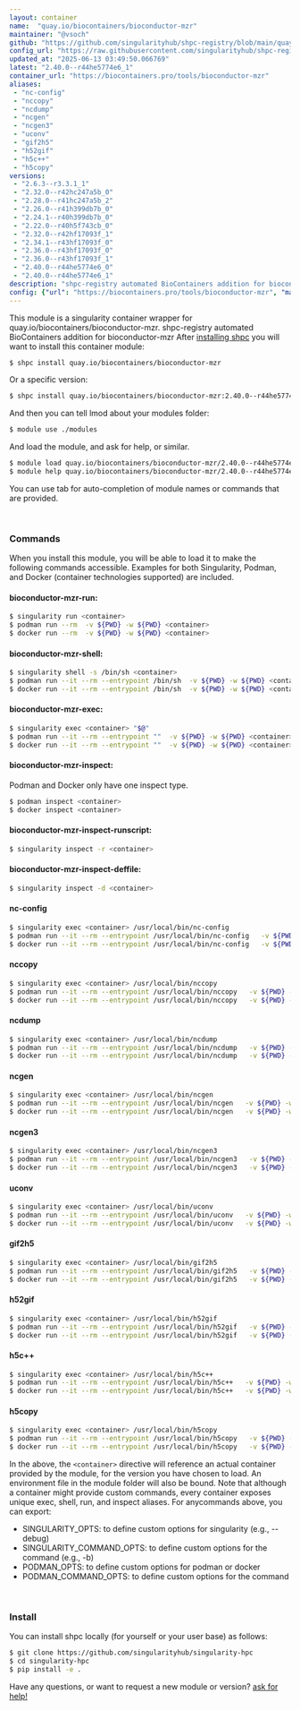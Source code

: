 ```yaml
---
layout: container
name:  "quay.io/biocontainers/bioconductor-mzr"
maintainer: "@vsoch"
github: "https://github.com/singularityhub/shpc-registry/blob/main/quay.io/biocontainers/bioconductor-mzr/container.yaml"
config_url: "https://raw.githubusercontent.com/singularityhub/shpc-registry/main/quay.io/biocontainers/bioconductor-mzr/container.yaml"
updated_at: "2025-06-13 03:49:50.066769"
latest: "2.40.0--r44he5774e6_1"
container_url: "https://biocontainers.pro/tools/bioconductor-mzr"
aliases:
 - "nc-config"
 - "nccopy"
 - "ncdump"
 - "ncgen"
 - "ncgen3"
 - "uconv"
 - "gif2h5"
 - "h52gif"
 - "h5c++"
 - "h5copy"
versions:
 - "2.6.3--r3.3.1_1"
 - "2.32.0--r42hc247a5b_0"
 - "2.28.0--r41hc247a5b_2"
 - "2.26.0--r41h399db7b_0"
 - "2.24.1--r40h399db7b_0"
 - "2.22.0--r40h5f743cb_0"
 - "2.32.0--r42hf17093f_1"
 - "2.34.1--r43hf17093f_0"
 - "2.36.0--r43hf17093f_0"
 - "2.36.0--r43hf17093f_1"
 - "2.40.0--r44he5774e6_0"
 - "2.40.0--r44he5774e6_1"
description: "shpc-registry automated BioContainers addition for bioconductor-mzr"
config: {"url": "https://biocontainers.pro/tools/bioconductor-mzr", "maintainer": "@vsoch", "description": "shpc-registry automated BioContainers addition for bioconductor-mzr", "latest": {"2.40.0--r44he5774e6_1": "sha256:1c8fd2d5a8dec42d8dd8823055355ed0b72e7ca556c455e2f0d1960f1f9c4c70"}, "tags": {"2.6.3--r3.3.1_1": "sha256:001afbef0096db0e091fbc5e28f87f6b6c9e7ced6665a5e35d8d1641c80e2a43", "2.32.0--r42hc247a5b_0": "sha256:8e19367dde1ba85d6230bb63ccb3cd9a04d97f715aee1b6d96b8ca04b2748664", "2.28.0--r41hc247a5b_2": "sha256:f563652fe99a6a701f3097331f8e7eafc6f116e30e191cf955f439d767de3bd8", "2.26.0--r41h399db7b_0": "sha256:4dddcff1eb201385cde049b61ae23dbd7acfc0a1c2cabe0f46d8bcd9c0e35a16", "2.24.1--r40h399db7b_0": "sha256:f6b0c5808b0bdd92f14cb1060658935996d857fe1b464516444ce37deed56573", "2.22.0--r40h5f743cb_0": "sha256:9443d9bc32def3b12df69433d9b6fe62849ba6126c26bdc6c0a04bec6e42c551", "2.32.0--r42hf17093f_1": "sha256:a59a1503caea86d62096cb5b7f7ee4cbd5f983d11abf30f523eb1617d235f166", "2.34.1--r43hf17093f_0": "sha256:cd88954f2d53b453b7acf3cd23d164dada294e10ca236ae8aede39e4d552348f", "2.36.0--r43hf17093f_0": "sha256:d546d35281aa369d2ffcaab237fede6021032ed6c6dc948928ea2a5835281b02", "2.36.0--r43hf17093f_1": "sha256:95212d7eb2c86ad42108ee522e2f7a89b62d7f2a6e092ad194bc3384ebadf539", "2.40.0--r44he5774e6_0": "sha256:518dc24994de2747bdce6a9642b7530c6d2bd53f0665c74d18c454b00c766f25", "2.40.0--r44he5774e6_1": "sha256:1c8fd2d5a8dec42d8dd8823055355ed0b72e7ca556c455e2f0d1960f1f9c4c70"}, "docker": "quay.io/biocontainers/bioconductor-mzr", "aliases": {"nc-config": "/usr/local/bin/nc-config", "nccopy": "/usr/local/bin/nccopy", "ncdump": "/usr/local/bin/ncdump", "ncgen": "/usr/local/bin/ncgen", "ncgen3": "/usr/local/bin/ncgen3", "uconv": "/usr/local/bin/uconv", "gif2h5": "/usr/local/bin/gif2h5", "h52gif": "/usr/local/bin/h52gif", "h5c++": "/usr/local/bin/h5c++", "h5copy": "/usr/local/bin/h5copy"}}
---
```


This module is a singularity container wrapper for quay.io/biocontainers/bioconductor-mzr.
shpc-registry automated BioContainers addition for bioconductor-mzr
After [installing shpc](#install) you will want to install this container module:


```bash
$ shpc install quay.io/biocontainers/bioconductor-mzr
```

Or a specific version:

```bash
$ shpc install quay.io/biocontainers/bioconductor-mzr:2.40.0--r44he5774e6_1
```

And then you can tell lmod about your modules folder:

```bash
$ module use ./modules
```

And load the module, and ask for help, or similar.

```bash
$ module load quay.io/biocontainers/bioconductor-mzr/2.40.0--r44he5774e6_1
$ module help quay.io/biocontainers/bioconductor-mzr/2.40.0--r44he5774e6_1
```

You can use tab for auto-completion of module names or commands that are provided.

<br>

### Commands

When you install this module, you will be able to load it to make the following commands accessible.
Examples for both Singularity, Podman, and Docker (container technologies supported) are included.

#### bioconductor-mzr-run:

```bash
$ singularity run <container>
$ podman run --rm  -v ${PWD} -w ${PWD} <container>
$ docker run --rm  -v ${PWD} -w ${PWD} <container>
```

#### bioconductor-mzr-shell:

```bash
$ singularity shell -s /bin/sh <container>
$ podman run --it --rm --entrypoint /bin/sh  -v ${PWD} -w ${PWD} <container>
$ docker run --it --rm --entrypoint /bin/sh  -v ${PWD} -w ${PWD} <container>
```

#### bioconductor-mzr-exec:

```bash
$ singularity exec <container> "$@"
$ podman run --it --rm --entrypoint ""  -v ${PWD} -w ${PWD} <container> "$@"
$ docker run --it --rm --entrypoint ""  -v ${PWD} -w ${PWD} <container> "$@"
```

#### bioconductor-mzr-inspect:

Podman and Docker only have one inspect type.

```bash
$ podman inspect <container>
$ docker inspect <container>
```

#### bioconductor-mzr-inspect-runscript:

```bash
$ singularity inspect -r <container>
```

#### bioconductor-mzr-inspect-deffile:

```bash
$ singularity inspect -d <container>
```


#### nc-config

```bash
$ singularity exec <container> /usr/local/bin/nc-config
$ podman run --it --rm --entrypoint /usr/local/bin/nc-config   -v ${PWD} -w ${PWD} <container> -c " $@"
$ docker run --it --rm --entrypoint /usr/local/bin/nc-config   -v ${PWD} -w ${PWD} <container> -c " $@"
```


#### nccopy

```bash
$ singularity exec <container> /usr/local/bin/nccopy
$ podman run --it --rm --entrypoint /usr/local/bin/nccopy   -v ${PWD} -w ${PWD} <container> -c " $@"
$ docker run --it --rm --entrypoint /usr/local/bin/nccopy   -v ${PWD} -w ${PWD} <container> -c " $@"
```


#### ncdump

```bash
$ singularity exec <container> /usr/local/bin/ncdump
$ podman run --it --rm --entrypoint /usr/local/bin/ncdump   -v ${PWD} -w ${PWD} <container> -c " $@"
$ docker run --it --rm --entrypoint /usr/local/bin/ncdump   -v ${PWD} -w ${PWD} <container> -c " $@"
```


#### ncgen

```bash
$ singularity exec <container> /usr/local/bin/ncgen
$ podman run --it --rm --entrypoint /usr/local/bin/ncgen   -v ${PWD} -w ${PWD} <container> -c " $@"
$ docker run --it --rm --entrypoint /usr/local/bin/ncgen   -v ${PWD} -w ${PWD} <container> -c " $@"
```


#### ncgen3

```bash
$ singularity exec <container> /usr/local/bin/ncgen3
$ podman run --it --rm --entrypoint /usr/local/bin/ncgen3   -v ${PWD} -w ${PWD} <container> -c " $@"
$ docker run --it --rm --entrypoint /usr/local/bin/ncgen3   -v ${PWD} -w ${PWD} <container> -c " $@"
```


#### uconv

```bash
$ singularity exec <container> /usr/local/bin/uconv
$ podman run --it --rm --entrypoint /usr/local/bin/uconv   -v ${PWD} -w ${PWD} <container> -c " $@"
$ docker run --it --rm --entrypoint /usr/local/bin/uconv   -v ${PWD} -w ${PWD} <container> -c " $@"
```


#### gif2h5

```bash
$ singularity exec <container> /usr/local/bin/gif2h5
$ podman run --it --rm --entrypoint /usr/local/bin/gif2h5   -v ${PWD} -w ${PWD} <container> -c " $@"
$ docker run --it --rm --entrypoint /usr/local/bin/gif2h5   -v ${PWD} -w ${PWD} <container> -c " $@"
```


#### h52gif

```bash
$ singularity exec <container> /usr/local/bin/h52gif
$ podman run --it --rm --entrypoint /usr/local/bin/h52gif   -v ${PWD} -w ${PWD} <container> -c " $@"
$ docker run --it --rm --entrypoint /usr/local/bin/h52gif   -v ${PWD} -w ${PWD} <container> -c " $@"
```


#### h5c++

```bash
$ singularity exec <container> /usr/local/bin/h5c++
$ podman run --it --rm --entrypoint /usr/local/bin/h5c++   -v ${PWD} -w ${PWD} <container> -c " $@"
$ docker run --it --rm --entrypoint /usr/local/bin/h5c++   -v ${PWD} -w ${PWD} <container> -c " $@"
```


#### h5copy

```bash
$ singularity exec <container> /usr/local/bin/h5copy
$ podman run --it --rm --entrypoint /usr/local/bin/h5copy   -v ${PWD} -w ${PWD} <container> -c " $@"
$ docker run --it --rm --entrypoint /usr/local/bin/h5copy   -v ${PWD} -w ${PWD} <container> -c " $@"
```



In the above, the `<container>` directive will reference an actual container provided
by the module, for the version you have chosen to load. An environment file in the
module folder will also be bound. Note that although a container
might provide custom commands, every container exposes unique exec, shell, run, and
inspect aliases. For anycommands above, you can export:

 - SINGULARITY_OPTS: to define custom options for singularity (e.g., --debug)
 - SINGULARITY_COMMAND_OPTS: to define custom options for the command (e.g., -b)
 - PODMAN_OPTS: to define custom options for podman or docker
 - PODMAN_COMMAND_OPTS: to define custom options for the command

<br>

### Install

You can install shpc locally (for yourself or your user base) as follows:

```bash
$ git clone https://github.com/singularityhub/singularity-hpc
$ cd singularity-hpc
$ pip install -e .
```

Have any questions, or want to request a new module or version? [ask for help!](https://github.com/singularityhub/singularity-hpc/issues)